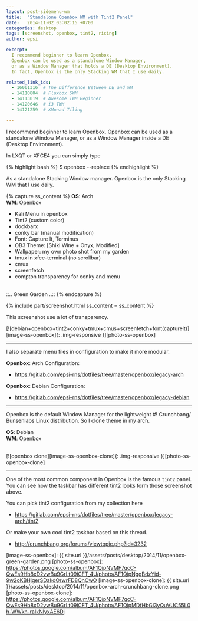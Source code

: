 ```yaml
---
layout: post-sidemenu-wm
title:  "Standalone Openbox WM with Tint2 Panel"
date:   2014-11-02 03:02:15 +0700
categories: desktop
tags: [screenshot, openbox, tint2, ricing]
author: epsi

excerpt:
  I recommend beginner to learn Openbox.
  Openbox can be used as a standalone Window Manager,
  or as a Window Manager that holds a DE (Desktop Environment).
  In fact, Openbox is the only Stacking WM that I use daily.  

related_link_ids:
  - 16061316  # The Difference Between DE and WM
  - 14110804  # Fluxbox SWM
  - 14113019  # Awesome TWM Beginner  
  - 14120646  # i3 TWM
  - 14121259  # XMonad Tiling

---
```


I recommend beginner to learn Openbox.
Openbox can be used as a standalone Window Manager,
or as a Window Manager inside a DE (Desktop Environment).

In LXQT or XFCE4 you can simply type

{% highlight bash %}
$ openbox --replace
{% endhighlight %}

As a standalone Stacking Window manager.
Openbox is the only Stacking WM that I use daily.

{% capture ss_content %}
<strong>OS</strong>: Arch<br/>
<strong>WM</strong>: Openbox<br/>
  + Kali Menu in openbox<br/>
  + Tint2 (custom color)<br/>
  + dockbarx<br/>
  + conky bar (manual modification)<br/>
  + Font: Capture It, Terminus<br/>
  + OB3 Theme: [Shiki Wine + Onyx, Modified]<br/>
  + Wallpaper: my own photo shot from my garden<br/>
  + tmux in xfce-terminal (no scrollbar)<br/>
  + cmus<br/>
  + screenfetch<br/>
  + compton transparency for conky and menu<br/>
<br/>
::.. Green Garden ..::
{% endcapture %}

{% include part/screenshot.html ss_content = ss_content %}

This screenshot use a lot of transparency.
<br/>

[![debian+openbox+tint2+conky+tmux+cmus+screenfetch+font(captureit)][image-ss-openbox]{: .img-responsive }][photo-ss-openbox]
<br/>

-- -- --

I also separate menu files in configuration to make it more modular.

**Openbox**: Arch Configuration:

* <https://gitlab.com/epsi-rns/dotfiles/tree/master/openbox/legacy-arch>

**Openbox**: Debian Configuration:

* <https://gitlab.com/epsi-rns/dotfiles/tree/master/openbox/legacy-debian>

<hr/>

Openbox is the default Window Manager for the lightweight #! Crunchbang/
Bunsenlabs Linux distribution. So I clone theme in my arch.

**OS**: Debian<br/>
**WM**: Openbox<br/>
<br/>

[![openbox clone][image-ss-openbox-clone]{: .img-responsive }][photo-ss-openbox-clone]

-- -- --

One of the most common component in Openbox is the famous <code>tint2</code> panel.
You can see how the taskbar has different tint2 looks form those screenshot above.

You can pick tint2 configuration from my collection here

* <https://gitlab.com/epsi-rns/dotfiles/tree/master/openbox/legacy-arch/tint2>

Or make your own cool tint2 taskbar based on this thread.

* <http://crunchbang.org/forums/viewtopic.php?id=3232>

[//]: <> ( -- -- -- links below -- -- -- )


[image-ss-openbox]: {{ site.url }}/assets/posts/desktop/2014/11/openbox-green-garden.png
[photo-ss-openbox]: https://photos.google.com/album/AF1QipNVMF7qcC-QwEs9Hb8xD2ywBu9GrLt09jCFT_4U/photo/AF1QipNggBdzYid-9w2oKBHjgerSDakdOrwrFD8QnOwO
[image-ss-openbox-clone]: {{ site.url }}/assets/posts/desktop/2014/11/openbox-arch-crunchbang-clone.png
[photo-ss-openbox-clone]: https://photos.google.com/album/AF1QipNVMF7qcC-QwEs9Hb8xD2ywBu9GrLt09jCFT_4U/photo/AF1QipMDfHbGl3yQuVUC55L0h-WWkn-raIkNlyxAE6Dj
